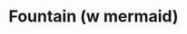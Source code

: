 ---
pid: MP11
title: Fountain (w mermaid)
location_transcription: Back at //Love Park// !!
zipcode: '19140'
outside_phl: 
neighborhood: Hunting Park
age: '72'
age_range: 70+
instagram: 
image_file_name: MP_11.jpg
proposal_transcription: Maybe make a fountain with mermaids like //Love Park// had
topic: Figure
topic_summary: '0'
type: Fountain
keywords_other: 
credit: Gloria
image_labels: A fountain with two sitting figures
twitter: 
facebook: 
permalink: "/monuments/mp11/"
layout: item-page
---